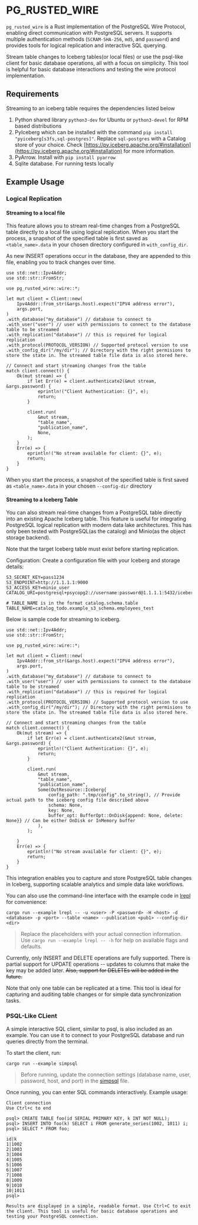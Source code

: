 # PG_RUSTED_WIRE

`pg_rusted_wire` is a Rust implementation of the PostgreSQL Wire Protocol, enabling direct communication with PostgreSQL servers. It supports multiple authentication methods (`SCRAM-SHA-256`, `md5`, and `password`) and provides tools for logical replication and interactive SQL querying.

Stream table changes to Iceberg tables(or local files) or use the psql-like client for basic database operations, all with a focus on simplicity. This tool is helpful for basic database interactions and testing the wire protocol implementation.

## Requirements
Streaming to an iceberg table requires the dependencies listed below
1. Python shared library `python3-dev` for Ubuntu or `python3-devel` for RPM based distributions
2. PyIceberg which can be installed with the command `pip install "pyiceberg[s3fs,sql-postgres]"`. Replace `sql-postgres` with a Catalog store of your choice. Check [https://py.iceberg.apache.org/#installation](https://py.iceberg.apache.org/#installation) for more information.
3. PyArrow. Install with `pip install pyarrow`
4. Sqlite database. For running tests locally

## Example Usage

### Logical Replication

#### Streaming to a local file
This feature allows you to stream real-time changes from a PostgreSQL table directly to a local file using logical replication. When you start the process, a snapshot of the specified table is first saved as `<table_name>.data` in your chosen directory configured in `with_config_dir`.

As new INSERT operations occur in the database, they are appended to this file, enabling you to track changes over time.

```
use std::net::Ipv4Addr;
use std::str::FromStr;

use pg_rusted_wire::wire::*;

let mut client = Client::new(
    Ipv4Addr::from_str(&args.host).expect("IPV4 address error"),
    args.port,
)
.with_database("my_database") // database to connect to
.with_user("user") // user with permissions to connect to the database table to be streamed
.with_replication("database") // this is required for logical replication
.with_protocol(PROTOCOL_VERSION) // Supported protocol version to use
.with_config_dir("/my/dir"); // Directory with the right permisions to store the state in. The streamed table file data is also stored here.

// Connect and start streaming changes from the table
match client.connect() {
    Ok(mut stream) => {
        if let Err(e) = client.authenticate2(&mut stream, &args.password) {
            eprintln!("Client Authentication: {}", e);
            return;
        }

        client.run(
            &mut stream,
            "table_name",
            "publication_name",
            None,
        );
    }
    Err(e) => {
        eprintln!("No stream available for client: {}", e);
        return;
    }
}
```
When you start the process, a snapshot of the specified table is first saved as `<table_name>.data` in your chosen `--config-dir` directory

#### Streaming to a Iceberg Table
You can also stream real-time changes from a PostgreSQL table directly into an existing Apache Iceberg table. This feature is useful for integrating PostgreSQL logical replication with modern data lake architectures. This has only been tested with PostgreSQL(as the catalog) and Minio(as the object storage backend).

Note that the target Iceberg table must exist before starting replication.

Configuration: Create a configuration file with your Iceberg and storage details:
```
S3_SECRET_KEY=pass1234
S3_ENDPOINT=http://1.1.1.1:9000
S3_ACCESS_KEY=minio_user
CATALOG_URI=postgresql+psycopg2://username:password@1.1.1.1:5432/iceberg

# TABLE_NAME is in the format catalog.schema.table
TABLE_NAME=catalog_todo.example_s3_schema.employees_test
```

Below is sample code for streaming to iceberg. 
```
use std::net::Ipv4Addr;
use std::str::FromStr;

use pg_rusted_wire::wire::*;

let mut client = Client::new(
    Ipv4Addr::from_str(&args.host).expect("IPV4 address error"),
    args.port,
)
.with_database("my_database") // database to connect to
.with_user("user") // user with permissions to connect to the database table to be streamed
.with_replication("database") // this is required for logical replication
.with_protocol(PROTOCOL_VERSION) // Supported protocol version to use
.with_config_dir("/my/dir"); // Directory with the right permisions to store the state in. The streamed table file data is also stored here.

// Connect and start streaming changes from the table
match client.connect() {
    Ok(mut stream) => {
        if let Err(e) = client.authenticate2(&mut stream, &args.password) {
            eprintln!("Client Authentication: {}", e);
            return;
        }

        client.run(
            &mut stream,
            "table_name",
            "publication_name",
            Some(OutResource::Iceberg{
                config_path: ".tmp/config".to_string(), // Provide actual path to the iceberg config file described above
                schema: None,
                key: None,
                buffer_opt: BufferOpt::OnDisk{append: None, delete: None}} // Can be either OnDisk or InMemory buffer
            ),
        );

    }
    Err(e) => {
        eprintln!("No stream available for client: {}", e);
        return;
    }
}
```

This integration enables you to capture and store PostgreSQL table changes in Iceberg, supporting scalable analytics and simple data lake workflows.



You can also use the command-line interface with the example code in [lrepl](examples/lrepl.rs) for convenience:

```
cargo run --example lrepl -- -u <user> -P <password> -H <host> -d <database> -p <port> --table <name> --publication <pub1> --config-dir <dir>
```
> Replace the placeholders with your actual connection information. Use `cargo run --example lrepl -- -h` for help on available flags and defaults.

Currently, only INSERT and DELETE operations are fully supported. There is partial support for UPDATE operations -- updates to columns that make the key may be added later. ~~Also, support for DELETEs will be added in the future.~~

Note that only one table can be replicated at a time. This tool is ideal for capturing and auditing table changes or for simple data synchronization tasks.


### PSQL-Like CLient
A simple interactive SQL client, similar to psql, is also included as an example. You can use it to connect to your PostgreSQL database and run queries directly from the terminal.

To start the client, run:
```
cargo run --example simpsql
```
> Before running, update the connection settings (database name, user, password, host, and port) in the [simpsql](examples/simpsql.rs) file.

Once running, you can enter SQL commands interactively. Example usage:
```
Client connection
Use Ctrl+c to end

psql> CREATE TABLE foo(id SERIAL PRIMARY KEY, k INT NOT NULL);
psql> INSERT INTO foo(k) SELECT i FROM generate_series(1002, 1011) i;
psql> SELECT * FROM foo;

id|k
1|1002
2|1003
3|1004
4|1005
5|1006
6|1007
7|1008
8|1009
9|1010
10|1011
psql>

Results are displayed in a simple, readable format. Use Ctrl+C to exit the client. This tool is useful for basic database operations and testing your PostgreSQL connection.
